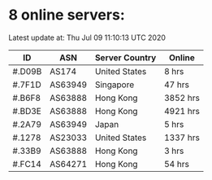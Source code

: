 # 8 online servers:

Latest update at: Thu Jul 09 11:10:13 UTC 2020

| ID | ASN | Server Country | Online |
| -- | --- | -------------- | ------ |
| #.D09B | AS174 | United States | 8 hrs |
| #.7F1D | AS63949 | Singapore | 47 hrs |
| #.B6F8 | AS63888 | Hong Kong | 3852 hrs |
| #.BD3E | AS63888 | Hong Kong | 4921 hrs |
| #.2A79 | AS63949 | Japan | 5 hrs |
| #.1278 | AS23033 | United States | 1337 hrs |
| #.33B9 | AS63888 | Hong Kong | 3 hrs |
| #.FC14 | AS64271 | Hong Kong | 54 hrs |

